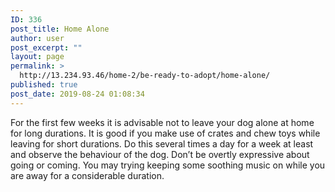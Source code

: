 ```yaml
---
ID: 336
post_title: Home Alone
author: user
post_excerpt: ""
layout: page
permalink: >
  http://13.234.93.46/home-2/be-ready-to-adopt/home-alone/
published: true
post_date: 2019-08-24 01:08:34
---
```

<p>For the first few weeks it is advisable not to leave your dog alone at home for long durations. It is good if you make use of crates and chew toys while leaving for short durations. Do this several times a day for a week at least and observe the behaviour of the dog. Don’t be overtly expressive about going or coming. You may trying keeping some soothing music on while you are away for a considerable duration.</p>